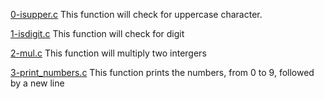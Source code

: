 [0-isupper.c](./0-isupper.c)
This function will check for uppercase character.

[1-isdigit.c](./1-isdigit.c)
This function will check for digit

[2-mul.c](./2-mul.c)
This function will multiply two intergers

[3-print_numbers.c](./3-print_numbers.c)
This function prints the numbers, from 0 to 9, followed by a new line


